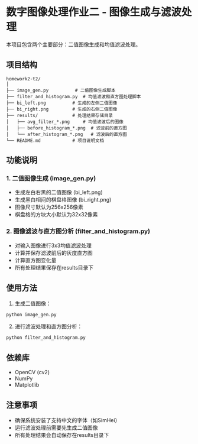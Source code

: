 # 数字图像处理作业二 - 图像生成与滤波处理

本项目包含两个主要部分：二值图像生成和均值滤波处理。

## 项目结构

```
homework2-t2/
│
├── image_gen.py          # 二值图像生成脚本
├── filter_and_histogram.py  # 均值滤波和直方图处理脚本
├── bi_left.png          # 生成的左侧二值图像
├── bi_right.png         # 生成的右侧二值图像
├── results/             # 处理结果存储目录
│   ├── avg_filter_*.png     # 均值滤波后的图像
│   ├── before_histogram_*.png  # 滤波前的直方图
│   └── after_histogram_*.png   # 滤波后的直方图
└── README.md            # 项目说明文档
```

## 功能说明

### 1. 二值图像生成 (image_gen.py)

- 生成左白右黑的二值图像 (bi_left.png)
- 生成黑白相间的棋盘格图像 (bi_right.png)
- 图像尺寸默认为256x256像素
- 棋盘格的方块大小默认为32x32像素

### 2. 图像滤波与直方图分析 (filter_and_histogram.py)

- 对输入图像进行3x3均值滤波处理
- 计算并保存滤波前后的灰度直方图
- 计算直方图变化量
- 所有处理结果保存在results目录下

## 使用方法

1. 生成二值图像：
```bash
python image_gen.py
```

2. 进行滤波处理和直方图分析：
```bash
python filter_and_histogram.py
```

## 依赖库

- OpenCV (cv2)
- NumPy
- Matplotlib

## 注意事项

- 确保系统安装了支持中文的字体（如SimHei）
- 运行滤波处理前需要先生成二值图像
- 所有处理结果会自动保存在results目录下 